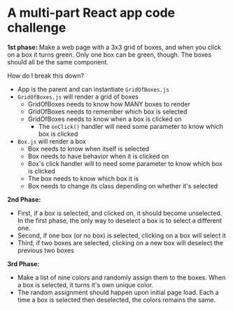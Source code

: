 # A multi-part React app code challenge

**1st phase:**
 Make a web page with a 3x3 grid of boxes, and when you click on a box it turns green. Only one box can be green, though. The boxes should all be the same component.

How do I break this down?

- App is the parent and can instantiate `GridOfBoxes.js`
- `GridOfBoxes.js` will render a grid of boxes
  - GridOfBoxes needs to know how MANY boxes to render
  - GridOfBoxes needs to remember which box is selected
  - GridOfBoxes needs to know when a box is clicked on
    - The `onClick()` handler will need some parameter to know which box is clicked
- `Box.js` will render a box
  - Box needs to know when itself is selected
  - Box needs to have behavior when it is clicked on
  - Box's click handler will to need some parameter to know which box is clicked 
  - The box needs to know which box it is
  - Box needs to change its class depending on whether it's selected

**2nd Phase:**

- First, if a box is selected, and clicked on, it should become unselected. In the first phase, the only way to deselect a box is to select a different one.
- Second, if one box (or no box) is selected, clicking on a box will select it
- Third, if two boxes are selected, clicking on a new box will deselect the previous two boxes

**3rd Phase:**

  - Make a list of nine colors and randomly assign them to the boxes. When a box is selected, it turns it's own unique color.
  - The random assignment should happen upon initial page load. Each a time a box is selected then deselected, the colors remains the same.